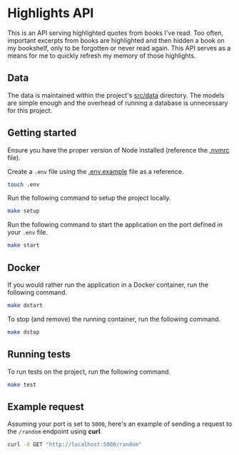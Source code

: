 # Highlights API

This is an API serving highlighted quotes from books I've read. Too often, important excerpts from books are highlighted and then hidden a book on my bookshelf, only to be forgotten or never read again. This API serves as a means for me to quickly refresh my memory of those highlights.

## Data

The data is maintained within the project's [src/data](src/data) directory. The models are simple enough and the overhead of running a database is unnecessary for this project.

## Getting started

Ensure you have the proper version of Node installed (reference the [.nvmrc](.nvmrc) file).

Create a `.env` file using the [.env.example](.env.example) file as a reference.

```sh
touch .env
```

Run the following command to setup the project locally.

```sh
make setup
```

Run the following command to start the application on the port defined in your `.env` file.

```sh
make start
```

## Docker

If you would rather run the application in a Docker container, run the following command.

```sh
make dstart
```

To stop (and remove) the running container, run the following command.

```sh
make dstop
```

## Running tests

To run tests on the project, run the following command.

```sh
make test
```

## Example request

Assuming your port is set to `5000`, here's an example of sending a request to the `/random` endpoint using **curl**.

```sh
curl -X GET "http://localhost:5000/random"
```
